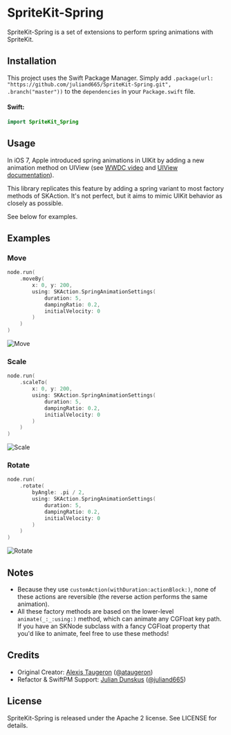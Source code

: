 SpriteKit-Spring
================

SpriteKit-Spring is a set of extensions to perform spring animations with SpriteKit.

## Installation

This project uses the Swift Package Manager. Simply add `.package(url: "https://github.com/juliand665/SpriteKit-Spring.git", .branch("master"))` to the `dependencies` in your `Package.swift` file.

#### Swift:
```swift
import SpriteKit_Spring
```
## Usage

In iOS 7, Apple introduced spring animations in UIKit by adding a new animation method on UIView (see [WWDC video](https://developer.apple.com/videos/wwdc/2014/#221) and [UIView documentation](https://developer.apple.com/library/ios/documentation/UIKit/Reference/UIView_Class/index.html#//apple_ref/occ/clm/UIView/animateWithDuration:delay:usingSpringWithDamping:initialSpringVelocity:options:animations:completion:)).

This library replicates this feature by adding a spring variant to most factory methods of SKAction. It's not perfect, but it aims to mimic UIKit behavior as closely as possible.

See below for examples.

## Examples

### Move

```swift
node.run(
	.moveBy(
		x: 0, y: 200,
		using: SKAction.SpringAnimationSettings(
			duration: 5,
			dampingRatio: 0.2,
			initialVelocity: 0
		)
	)
)
```

![Move](https://ataugeron.github.io/SpriteKit-Spring/bounce_1.gif)

### Scale

```swift
node.run(
	.scaleTo(
		x: 0, y: 200,
		using: SKAction.SpringAnimationSettings(
			duration: 5,
			dampingRatio: 0.2,
			initialVelocity: 0
		)
	)
)
```

![Scale](https://ataugeron.github.io/SpriteKit-Spring/bounce_2.gif)

### Rotate

```swift
node.run(
	.rotate(
		byAngle: .pi / 2,
		using: SKAction.SpringAnimationSettings(
			duration: 5,
			dampingRatio: 0.2,
			initialVelocity: 0
		)
	)
)
```

![Rotate](https://ataugeron.github.io/SpriteKit-Spring/bounce_3.gif)

## Notes

- Because they use `customAction(withDuration:actionBlock:)`, none of these actions are reversible (the reverse action performs the same animation).
- All these factory methods are based on the lower-level `animate(_:_:using:)` method, which can animate any CGFloat key path. If you have an SKNode subclass with a fancy CGFloat property that you'd like to animate, feel free to use these methods!

## Credits

- Original Creator: [Alexis Taugeron](http://alexistaugeron.com) ([@ataugeron](https://twitter.com/ataugeron))
- Refactor & SwiftPM Support: [Julian Dunskus](https://github.com/juliand665) ([@juliand665](https://twitter.com/juliand665))

## License

SpriteKit-Spring is released under the Apache 2 license. See LICENSE for details.

